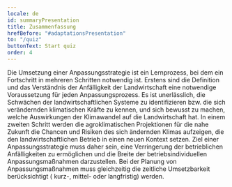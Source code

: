 ```yaml
---
locale: de
id: summaryPresentation
title: Zusammenfassung
hrefBefore: "#adaptationsPresentation"
to: "/quiz"
buttonText: Start quiz
order: 4
---
```


Die Umsetzung einer Anpassungsstrategie ist ein Lernprozess, bei dem ein Fortschritt in mehreren Schritten notwendig ist. Erstens sind die Definition und das Verständnis der Anfälligkeit der Landwirtschaft eine notwendige Voraussetzung für jeden Anpassungsprozess. Es ist unerlässlich, die Schwächen der landwirtschaftlichen Systeme zu identifizieren bzw. die sich verändernden klimatischen Kräfte zu kennen,  und sich bewusst zu machen, welche Auswirkungen der Klimawandel auf die Landwirtschaft hat.
In einem zweiten Schritt werden die agroklimatischen Projektionen für die nahe Zukunft die Chancen und Risiken des sich ändernden Klimas aufzeigen, die den landwirtschaftlichen Betrieb in einen neuen Kontext setzen. Ziel einer Anpassungsstrategie muss daher sein, eine Verringerung der betrieblichen Anfälligkeiten zu ermöglichen und die Breite der betriebsindividuellen Anpassungsmaßnahmen darzustellen. Bei der Planung von Anpassungsmaßnahmen muss gleichzeitig die zeitliche Umsetzbarkeit berücksichtigt ( kurz-, mittel- oder langfristig) werden.

<roadmap style="text-align: center;" />
